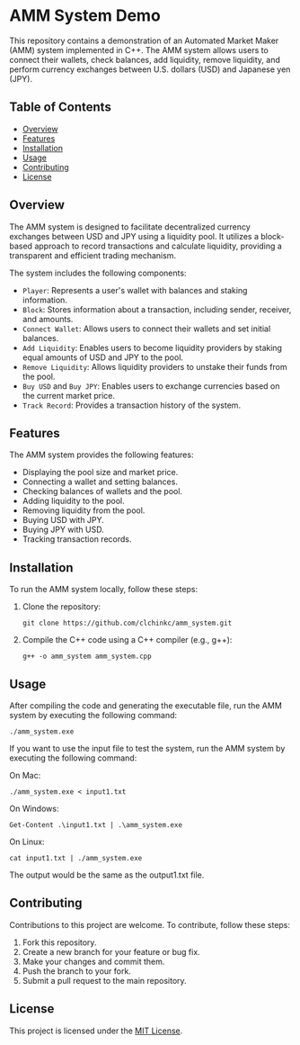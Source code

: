 # AMM System Demo

This repository contains a demonstration of an Automated Market Maker (AMM) system implemented in C++. The AMM system allows users to connect their wallets, check balances, add liquidity, remove liquidity, and perform currency exchanges between U.S. dollars (USD) and Japanese yen (JPY).

## Table of Contents

- [Overview](#overview)
- [Features](#features)
- [Installation](#installation)
- [Usage](#usage)
- [Contributing](#contributing)
- [License](#license)

## Overview

The AMM system is designed to facilitate decentralized currency exchanges between USD and JPY using a liquidity pool. It utilizes a block-based approach to record transactions and calculate liquidity, providing a transparent and efficient trading mechanism.

The system includes the following components:

- `Player`: Represents a user's wallet with balances and staking information.
- `Block`: Stores information about a transaction, including sender, receiver, and amounts.
- `Connect Wallet`: Allows users to connect their wallets and set initial balances.
- `Add Liquidity`: Enables users to become liquidity providers by staking equal amounts of USD and JPY to the pool.
- `Remove Liquidity`: Allows liquidity providers to unstake their funds from the pool.
- `Buy USD` and `Buy JPY`: Enables users to exchange currencies based on the current market price.
- `Track Record`: Provides a transaction history of the system.

## Features

The AMM system provides the following features:

- Displaying the pool size and market price.
- Connecting a wallet and setting balances.
- Checking balances of wallets and the pool.
- Adding liquidity to the pool.
- Removing liquidity from the pool.
- Buying USD with JPY.
- Buying JPY with USD.
- Tracking transaction records.

## Installation

To run the AMM system locally, follow these steps:

1. Clone the repository:

   ```shell
   git clone https://github.com/clchinkc/amm_system.git
   ```

2. Compile the C++ code using a C++ compiler (e.g., g++):

   ```shell
   g++ -o amm_system amm_system.cpp
   ```

## Usage

   After compiling the code and generating the executable file, run the AMM system by executing the following command:

    ./amm_system.exe

   If you want to use the input file to test the system, run the AMM system by executing the following command:

   On Mac:

    ./amm_system.exe < input1.txt

   On Windows:

    Get-Content .\input1.txt | .\amm_system.exe

   On Linux:

    cat input1.txt | ./amm_system.exe

   The output would be the same as the output1.txt file.

## Contributing

Contributions to this project are welcome. To contribute, follow these steps:

1. Fork this repository.
2. Create a new branch for your feature or bug fix.
3. Make your changes and commit them.
4. Push the branch to your fork.
5. Submit a pull request to the main repository.

## License

This project is licensed under the [MIT License](https://choosealicense.com/licenses/mit/).

